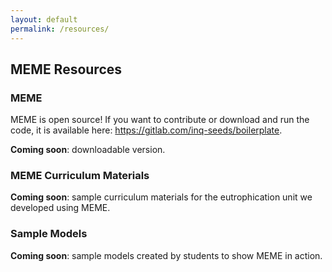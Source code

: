 ```yaml
---
layout: default
permalink: /resources/
---
```


## MEME Resources

### MEME
MEME is open source! If you want to contribute or download and run the code, it is available here: <a href="https://gitlab.com/inq-seeds/boilerplate" target="_blank">https://gitlab.com/inq-seeds/boilerplate</a>.

**Coming soon**: downloadable version.

### MEME Curriculum Materials
**Coming soon**: sample curriculum materials for the eutrophication unit we developed using MEME.

### Sample Models
**Coming soon**: sample models created by students to show MEME in action.

